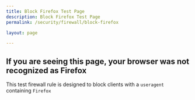 ```yaml
---
title: Block Firefox Test Page
description: Block Firefox Test Page
permalink: /security/firewall/block-firefox

layout: page

---
```


## If you are seeing this page, your browser was not recognized as Firefox
This test firewall rule is designed to block clients with a `useragent` containing `Firefox`